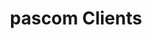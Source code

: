 ---
title: pascom Clients
description: pascom bietet native Clients für Windows, MacOS, Linux, iOS und Android
icon: "fa fa-desktop"
type : "pages"
weight : 5
---